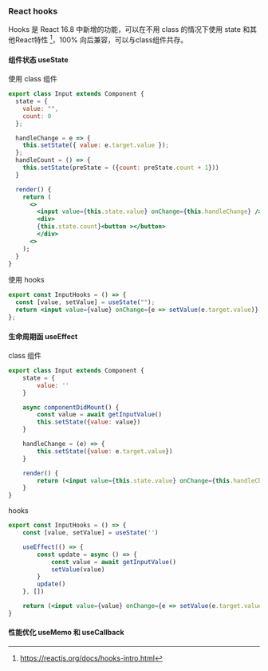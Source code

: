 ### React hooks

Hooks 是 React 16.8 中新增的功能，可以在不用 class 的情况下使用 state 和其他React特性 [^1]，100% 向后兼容，可以与class组件共存。

#### 组件状态 useState

使用 class 组件

```jsx
export class Input extends Component {
  state = {
    value: "",
    count: 0
  };

  handleChange = e => {
    this.setState({ value: e.target.value });
  };
  handleCount = () => {
    this.setState(preState = ({count: preState.count + 1}))
  }

  render() {
    return (
      <>
        <input value={this.state.value} onChange={this.handleChange} />
        <div>
        {this.state.count}<button ></button>
        </div>
      <>
    );
  }
}
```

使用 hooks

```jsx
export const InputHooks = () => {
  const [value, setValue] = useState("");
  return <input value={value} onChange={e => setValue(e.target.value)} />;
};
```

#### 生命周期函 useEffect
class 组件
```jsx
export class Input extends Component {
    state = {
        value: ''
    }

    async componentDidMount() {
        const value = await getInputValue()
        this.setState({value: value})
    }

    handleChange = (e) => {
        this.setState({value: e.target.value})
    }

    render() {
        return (<input value={this.state.value} onChange={this.handleChange} ></input>)
    }
}

```
hooks
```jsx
export const InputHooks = () => {
    const [value, setValue] = useState('')

    useEffect(() => {
        const update = async () => {
            const value = await getInputValue()
            setValue(value)
        }
        update()
    }, [])

    return (<input value={value} onChange={e => setValue(e.target.value)}></input>)
}
```



#### 性能优化 useMemo 和 useCallback



[^1]: https://reactjs.org/docs/hooks-intro.html